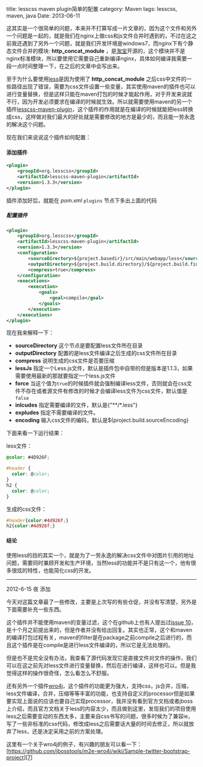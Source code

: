 title: lesscss maven plugin简单的配置
category: Maven
tags: lesscss, maven, java
Date: 2013-06-11

这其实是一个很简单的问题，本来并不打算写成一片文章的，因为这个文件和另外一个问题是一起的，就是我们在nginx上做css和js文件合并时遇到的，不过在这之前我还遇到了另外一个问题，就是我们开发环境是windows7，而nginx下有个静态文件合并的模块: **http\_concat\_module** ，是[淘宝][1]开源的，这个模块并不是nginx标准模块，所以要使用它需要自己重新编译nginx，具体如何编译我需要一段一点时间整理一下，在之后的文章中会写出来。

至于为什么要使用[less][2]是因为使用了 **http\_concat\_module** 之后css中文件的一些路径出现了错误，需要为css文件设置一些变量，其实使用maven的插件也可以进行变量替换，但是这样只能在maven打包的时候才能起作用，对于开发来说就不行，因为开发必须要求在编译的时候就生效。所以就需要使用maven的另一个插件[lesscss-maven-plugin][3]，这个插件的作用就是在编译的时候就能把less转换成css，这样做对我们最大的好处就是需要修改的地方是最少的，而且能一劳永逸的解决这个问题。

现在我们来说说这个插件如何配置：

#### 添加插件

```xml
<plugin>
    <groupId>org.lesscss</groupId>
    <artifactId>lesscss-maven-plugin</artifactId>
    <version>1.3.3</version>
</plugin>
```

插件添加好后，就能在 _pom.xml_  `plugins` 节点下多出上面的代码

##### 配置插件

```xml
<plugin>
    <groupId>org.lesscss</groupId>
    <artifactId>lesscss-maven-plugin</artifactId>
    <version>1.3.3</version>
    <configuration>
        <sourceDirectory>${project.basedir}/src/main/webapp/less</sourceDirectory>
        <outputDirectory>${project.build.directory}/${project.build.finalName}/css</outputDirectory>
        <compress>true</compress>
    </configuration>
    <executions>
        <execution>
            <goals>
                <goal>compile</goal>
            </goals>
        </execution>
    </executions>
</plugin>
```

现在我来解释一下：

* **sourceDirectory** 这个节点是要配置less文件所在目录
* **outputDirectory** 配置的是less文件编译之后生成的css文件所在目录
* **compress** 说明生成的css文件是否要压缩
* **lessJs** 指定一个Less.js文件，默认是插件包中自带的但是版本是1.1.3，如果需要使用最新的那就要指定一个less.js文件
* **force** 当这个值为`true`的时候插件就会强制编译less文件，否则就会在css文件不存在或者源文件有修改的时候才会编译less文件为css文件，默认值是`false`
* **inlcudes** 指定需要编译的文件，默认是{"**\/*.less"}
* **expludes** 指定不需要编译的文件。
* **encoding** 输入css文件的编码，默认是${project.build.sourceEncoding}

下面来看一下运行结果：

less文件：

```css
@color: #4D926F;

#header {
  color: @color;
}
h2 {
  color: @color;
}
```

生成的css文件：

```css
#header{color:#4d926f;}
h2{color:#4d926f;}
```

#### 结论

使用less的目的其实一个，就是为了一劳永逸的解决css文件中对图片引用的地址问题，需要同时兼顾开发和生产环境，当然less的功能并不是只有这一个，他有很多很炫的特性，也能简化css的开发。

--------

2012-6-15 夜 添加

今天对这篇文章最了一些修改，主要是上次写的有些仓促，并没有写清楚，另外是下面需要补充一些东西。

这个插件并不能使用maven的变量过滤，这个在github上也有人提出过[issue 10][5]，是十个月之前提出来的，但是作者并没有给出回复。其实也正常，这个和maven的编译打包过程有关，maven的filter是在package之前compile之后进行的，而且这个插件是在compile是进行less文件编译的，所以它是无法处理的。

但是也不是完全没有办法，我查看了源代码发现它是直接文件对文件的操作，我们可以在这之前先对less文件进行变量替换，然后在进行编译，这样也可以。但是我觉得这样的操作很奇怪，怎么看怎么不舒服。

还有另外一个插件[wro4j][6]，这个插件的功能更为强大，支持css，js合并，压缩，less文件编译，合并，压缩等等丰富的功能，也支持自定义的processor但是如果要实现上面说的应该也要自己实现processor，我并没有看到官方文档或者jboss上介绍，而且官方文档关于less的内容太少，而且做到这里，发现我们的项目使用less之后需要变动的东西太多，主要来自css书写的问题，很多时候为了兼容ie，写了一些非标准的css代码，修改成less之后需要话大量的时间去修正，所以就放弃了less，还是决定采用之前的方案处理。

这里有一个关于wro4j的例子，有兴趣的朋友可以看一下：
[https://github.com/jbosstools/m2e-wro4j/wiki/Sample-twitter-bootstrap-project][7]

[1]: https://github.com/alibaba/nginx-http-concat "HTTP Concatenation module for Nginx"
[2]: http://lesscss.org "The Dynamic Stylesheet language"
[3]: https://github.com/marceloverdijk/lesscss-maven-plugin "Official LESS CSS Maven Plugin"
[4]: http://search.maven.org/ "The Search Engine for The Central Repository"
[5]: https://github.com/marceloverdijk/lesscss-maven-plugin/issues/10 "Add 'filtering' configuration option to allow use ${..} variables in .less files"
[6]: http://code.google.com/p/wro4j/ "Web Resource Optimizer for Java"
[7]: https://github.com/jbosstools/m2e-wro4j/wiki/Sample-twitter-bootstrap-project
